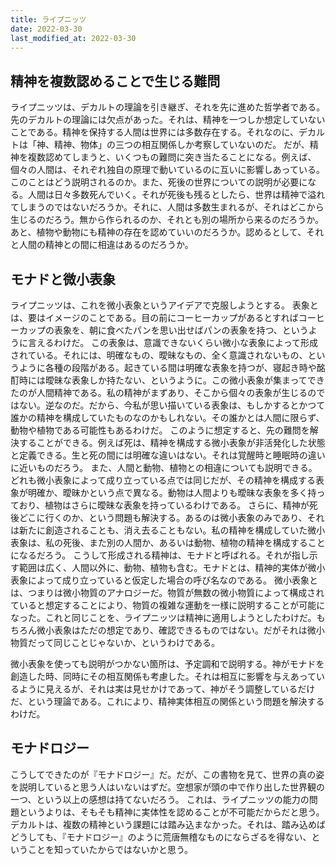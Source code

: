 ```yaml
---
title: ライプニッツ
date: 2022-03-30
last_modified_at: 2022-03-30
---
```


## 精神を複数認めることで生じる難問

ライプニッツは、デカルトの理論を引き継ぎ、それを先に進めた哲学者である。
先のデカルトの理論には欠点があった。それは、精神を一つしか想定していないことである。精神を保持する人間は世界には多数存在する。それなのに、デカルトは「神、精神、物体」の三つの相互関係しか考察していないのだ。
だが、精神を複数認めてしまうと、いくつもの難問に突き当たることになる。例えば、個々の人間は、それぞれ独自の原理で動いているのに互いに影響しあっている。このことはどう説明されるのか。また、死後の世界についての説明が必要になる。人間は日々多数死んでいく。それが死後も残るとしたら、世界は精神で溢れてしまうのではないだろうか。それに、人間は多数生まれるが、それはどこから生じるのだろう。無から作られるのか、それとも別の場所から来るのだろうか。あと、植物や動物にも精神の存在を認めていいのだろうか。認めるとして、それと人間の精神との間に相違はあるのだろうか。

## モナドと微小表象

ライプニッツは、これを微小表象というアイデアで克服しようとする。
表象とは、要はイメージのことである。目の前にコーヒーカップがあるとすればコーヒーカップの表象を、朝に食べたパンを思い出せばパンの表象を持つ、というように言えるわけだ。
この表象は、意識できないくらい微小な表象によって形成されている。それには、明確なもの、曖昧なもの、全く意識されないもの、というように各種の段階がある。起きている間は明確な表象を持つが、寝起き時や酩酊時には曖昧な表象しか持たない、というように。この微小表象が集まってできたのが人間精神である。私の精神がまずあり、そこから個々の表象が生じるのではない。逆なのだ。だから、今私が思い描いている表象は、もしかするとかつて誰かの精神を構成していたものなのかもしれない。その誰かとは人間に限らず、動物や植物である可能性もあるわけだ。
このように想定すると、先の難問を解決することができる。例えば死は、精神を構成する微小表象が非活発化した状態と定義できる。生と死の間には明確な違いはない。それは覚醒時と睡眠時の違いに近いものだろう。
また、人間と動物、植物との相違についても説明できる。どれも微小表象によって成り立っている点では同じだが、その精神を構成する表象が明確か、曖昧かという点で異なる。動物は人間よりも曖昧な表象を多く持っており、植物はさらに曖昧な表象を持っているわけである。
さらに、精神が死後どこに行くのか、という問題も解決する。あるのは微小表象のみであり、それは新たに創造されることも、消え去ることもない。私の精神を構成していた微小表象は、私の死後、また別の人間か、あるいは動物、植物の精神を構成することになるだろう。
こうして形成される精神は、モナドと呼ばれる。それが指し示す範囲は広く、人間以外に、動物、植物も含む。モナドとは、精神的実体が微小表象によって成り立っていると仮定した場合の呼び名なのである。
微小表象とは、つまりは微小物質のアナロジーだ。物質が無数の微小物質によって構成されていると想定することにより、物質の複雑な運動を一様に説明することが可能になった。これと同じことを、ライプニッツは精神に適用しようとしたわけだ。もちろん微小表象はただの想定であり、確認できるものではない。だがそれは微小物質だって同じことじゃないか、というわけである。

微小表象を使っても説明がつかない箇所は、予定調和で説明する。神がモナドを創造した時、同時にその相互関係も考慮した。それは相互に影響を与えあっているように見えるが、それは実は見せかけであって、神がそう調整しているだけだ、という理論である。これにより、精神実体相互の関係という問題を解決するわけだ。

## モナドロジー

こうしてできたのが『モナドロジー』だ。だが、この書物を見て、世界の真の姿を説明していると思う人はいないはずだ。空想家が頭の中で作り出した世界観の一つ、という以上の感想は持てないだろう。
これは、ライプニッツの能力の問題というよりは、そもそも精神に実体性を認めることが不可能だからだと思う。デカルトは、複数の精神という課題には踏み込まなかった。それは、踏み込めばどうしても、『モナドロジー』のように荒唐無稽なものにならざるを得ない、ということを知っていたからではないかと思う。
